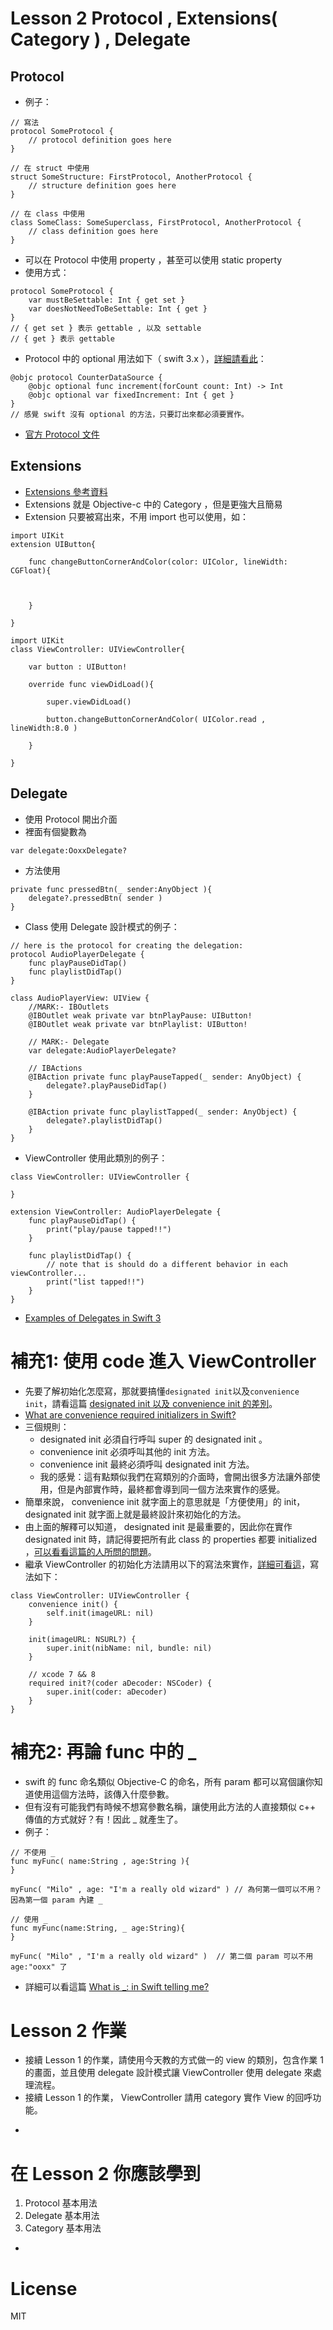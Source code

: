 
# Lesson 2 Protocol , Extensions( Category ) , Delegate

## Protocol

* 例子：

```
// 寫法
protocol SomeProtocol {
    // protocol definition goes here
}

// 在 struct 中使用
struct SomeStructure: FirstProtocol, AnotherProtocol {
    // structure definition goes here
}

// 在 class 中使用
class SomeClass: SomeSuperclass, FirstProtocol, AnotherProtocol {
    // class definition goes here
}

```

* 可以在 Protocol 中使用 property ，甚至可以使用 static property
* 使用方式：

```
protocol SomeProtocol {
    var mustBeSettable: Int { get set }
    var doesNotNeedToBeSettable: Int { get }
}
// { get set } 表示 gettable , 以及 settable
// { get } 表示 gettable
```
* Protocol 中的 optional 用法如下（ swift 3.x ），[詳細請看此](http://stackoverflow.com/questions/24032754/how-to-define-optional-methods-in-swift-protocol)：

```
@objc protocol CounterDataSource {
    @objc optional func increment(forCount count: Int) -> Int
    @objc optional var fixedIncrement: Int { get }
}
// 感覺 swift 沒有 optional 的方法，只要訂出來都必須要實作。
```

* [官方 Protocol 文件](https://developer.apple.com/library/content/documentation/Swift/Conceptual/Swift_Programming_Language/Protocols.html)


## Extensions
* [Extensions 參考資料](http://stackoverflow.com/questions/24142829/how-to-create-swift-class-for-category)
* Extensions 就是 Objective-c 中的 Category ，但是更強大且簡易
* Extension 只要被寫出來，不用 import 也可以使用，如：

```
import UIKit
extension UIButton{

	func changeButtonCornerAndColor(color: UIColor, lineWidth: CGFloat){
	
		
	
	}

}

import UIKit
class ViewController: UIViewController{

	var button : UIButton!
	
	override func viewDidLoad(){
	
		super.viewDidLoad()
		
		button.changeButtonCornerAndColor( UIColor.read , lineWidth:8.0 )
	
	}

}
```

## Delegate

* 使用 Protocol 開出介面
* 裡面有個變數為

```
var delegate:OoxxDelegate?
```

* 方法使用

```
private func pressedBtn(_ sender:AnyObject ){
	delegate?.pressedBtn( sender )
}
```

* Class 使用 Delegate 設計模式的例子：

```
// here is the protocol for creating the delegation:
protocol AudioPlayerDelegate {
    func playPauseDidTap()
    func playlistDidTap()
}

class AudioPlayerView: UIView {
    //MARK:- IBOutlets
    @IBOutlet weak private var btnPlayPause: UIButton!
    @IBOutlet weak private var btnPlaylist: UIButton!

    // MARK:- Delegate
    var delegate:AudioPlayerDelegate?

    // IBActions
    @IBAction private func playPauseTapped(_ sender: AnyObject) {
        delegate?.playPauseDidTap()
    }

    @IBAction private func playlistTapped(_ sender: AnyObject) {
        delegate?.playlistDidTap()
    }
}
```

* ViewController 使用此類別的例子：

```
class ViewController: UIViewController {

}

extension ViewController: AudioPlayerDelegate {
    func playPauseDidTap() {
        print("play/pause tapped!!")
    }

    func playlistDidTap() {
        // note that is should do a different behavior in each viewController...
        print("list tapped!!")
    }
}

```

* [Examples of Delegates in Swift 3](http://stackoverflow.com/questions/40501780/examples-of-delegates-in-swift-3)

# 補充1: 使用 code 進入 ViewController

* 先要了解初始化怎麼寫，那就要搞懂```designated init```以及```convenience init```，請看這篇 [designated init 以及 convenience init 的差別](http://jason9075.logdown.com/posts/285685-swift-note-initialization-rules-convenience-and-designated-initializer-usage)。
* [What are convenience required initializers in Swift?](http://stackoverflow.com/questions/26922694/what-are-convenience-required-initializers-in-swift)
* 三個規則：
	* designated init 必須自行呼叫 super 的 designated init 。
	* convenience init 必須呼叫其他的 init 方法。
	* convenience init 最終必須呼叫 designated init 方法。
	* 我的感覺：這有點類似我們在寫類別的介面時，會開出很多方法讓外部使用，但是內部實作時，最終都會導到同一個方法來實作的感覺。
* 簡單來說， convenience init 就字面上的意思就是「方便使用」的 init， designated init 就字面上就是最終設計來初始化的方法。
* 由上面的解釋可以知道， designated init 是最重要的，因此你在實作 designated init 時，請記得要把所有此 class 的 properties 都要 initialized ，[可以看看這篇的人所問的問題](http://stackoverflow.com/questions/24521876/swift-subclassing-how-to-override-init)。
* 繼承 ViewController 的初始化方法請用以下的寫法來實作，[詳細可看這](http://stackoverflow.com/questions/26923003/how-do-i-make-a-custom-initializer-for-a-uiviewcontroller-subclass-in-swift)，寫法如下：

```
class ViewController: UIViewController {
    convenience init() {
        self.init(imageURL: nil)
    }
    
    init(imageURL: NSURL?) {
        super.init(nibName: nil, bundle: nil)
    }
    
    // xcode 7 && 8
    required init?(coder aDecoder: NSCoder) {
        super.init(coder: aDecoder)
    }
}
```


# 補充2: 再論 func 中的 _

* swift 的  func 命名類似 Objective-C 的命名，所有 param 都可以寫個讓你知道使用這個方法時，該傳入什麼參數。
* 但有沒有可能我們有時候不想寫參數名稱，讓使用此方法的人直接類似 c++ 傳值的方式就好？有！因此 _ 就產生了。
* 例子：

```
// 不使用 _
func myFunc( name:String , age:String ){
}

myFunc( "Milo" , age: "I'm a really old wizard" ) // 為何第一個可以不用？因為第一個 param 內建 _

// 使用 _ 
func myFunc(name:String, _ age:String){
}

myFunc( "Milo" , "I'm a really old wizard" )  // 第二個 param 可以不用 age:"ooxx" 了

```
* 詳細可以看這篇 [What is _: in Swift telling me?](http://stackoverflow.com/questions/30876068/what-is-in-swift-telling-me)


# Lesson 2 作業

* 接續 Lesson 1 的作業，請使用今天教的方式做一的 view 的類別，包含作業 1 的畫面，並且使用 delegate 設計模式讓 ViewController 使用 delegate 來處理流程。
* 接續 Lesson 1 的作業， ViewController 請用 category 實作 View 的回呼功能。


-
# 在 Lesson 2 你應該學到

1. Protocol 基本用法
2. Delegate 基本用法
3. Category 基本用法

-
# License
MIT

